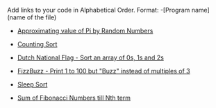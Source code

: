 Add links to your code in Alphabetical Order.
Format: -[Program name](name of the file)

- [Approximating value of Pi by Random Numbers](RandomPi.go)

- [Counting Sort](CountingSort.go)

- [Dutch National Flag - Sort an array of 0s, 1s and 2s](DutchNationalFlag.go)

- [FizzBuzz - Print 1 to 100 but "Buzz" instead of multiples of 3](FizzBuzz.go)

- [Sleep Sort](SleepSort.go)

- [Sum of Fibonacci Numbers till Nth term](FibonacciNumbers.go)

